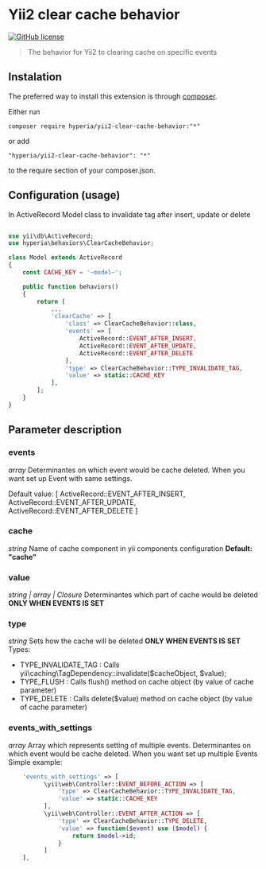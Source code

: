 # Yii2 clear cache behavior
[![GitHub license](https://img.shields.io/badge/license-MIT-blue.svg)](https://raw.githubusercontent.com/hyperia-sk/yii2-clear-cache-behavior/master/LICENSE) 
> The behavior for Yii2 to clearing cache on specific events

## Instalation
The preferred way to install this extension is through [composer](http://getcomposer.org/download/).

Either run

```shell
composer require hyperia/yii2-clear-cache-behavior:"*"
```

or add

```
"hyperia/yii2-clear-cache-behavior": "*"
```

to the require section of your composer.json.

## Configuration (usage)
In ActiveRecord Model class to invalidate tag after insert, update or delete
```php

use yii\db\ActiveRecord;
use hyperia\behaviors\ClearCacheBehavior;

class Model extends ActiveRecord
{
    const CACHE_KEY = '~model~';

    public function behaviors()
    {
        return [
            ...
            'clearCache' => [
                'class' => ClearCacheBehavior::class,
                'events' => [
                    ActiveRecord::EVENT_AFTER_INSERT,
                    ActiveRecord::EVENT_AFTER_UPDATE,
                    ActiveRecord::EVENT_AFTER_DELETE
                ],
                'type' => ClearCacheBehavior::TYPE_INVALIDATE_TAG,
                'value' => static::CACHE_KEY
            ],
        ];
    }
}
```

## Parameter description

### events
*array*
Determinantes on which event would be cache deleted. When you want set up Event with same settings.

Default value:
[
    ActiveRecord::EVENT_AFTER_INSERT,
    ActiveRecord::EVENT_AFTER_UPDATE,
    ActiveRecord::EVENT_AFTER_DELETE
]

### cache
*string*
Name of cache component in yii components configuration
**Default: "cache"**

### value 
*string | array | Closure*
Determinantes which part of cache would be deleted **ONLY WHEN EVENTS IS SET**


### type
*string*
Sets how the cache will be deleted **ONLY WHEN EVENTS IS SET**
Types:
 - TYPE_INVALIDATE_TAG : Calls yii\caching\TagDependency::invalidate($cacheObject, $value);
 - TYPE_FLUSH : Calls flush() method on cache object (by value of cache parameter)
 - TYPE_DELETE : Calls delete($value) method on cache object (by value of cache parameter)

### events_with_settings
*array*
Array which represents setting of multiple events. Determinantes on which event would be cache deleted. When you want set up multiple Events
Simple example:
```php
    'events_with_settings' => [
          \yii\web\Controller::EVENT_BEFORE_ACTION => [
              'type' => ClearCacheBehavior::TYPE_INVALIDATE_TAG,
              'value' => static::CACHE_KEY
          ],
          \yii\web\Controller::EVENT_AFTER_ACTION => [
              'type' => ClearCacheBehavior::TYPE_DELETE,
              'value' => function($event) use ($model) {
                  return $model->id;
              }
          ]
    ],
```